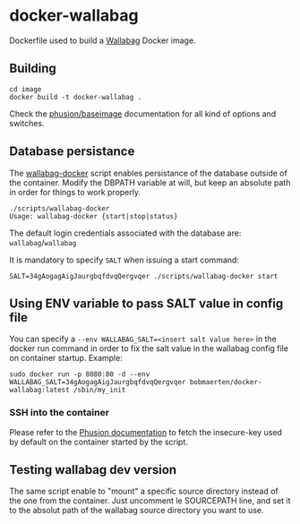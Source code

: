# docker-wallabag

Dockerfile used to build a [Wallabag](https://www.wallabag.org/) Docker image.

## Building

    cd image
    docker build -t docker-wallabag .

Check the [phusion/baseimage](https://github.com/phusion/baseimage-docker) documentation for all kind of options and switches.

## Database persistance

The [wallabag-docker](scripts/wallabag-docker) script enables persistance of the database outside of the container.
Modify the DBPATH variable at will, but keep an absolute path in order for things to work properly.

    ./scripts/wallabag-docker
    Usage: wallabag-docker {start|stop|status}
    
The default login credentials associated with the database are: `wallabag`/`wallabag`

It is mandatory to specify `SALT` when issuing a start command:

    SALT=34gAogagAigJaurgbqfdvqQergvqer ./scripts/wallabag-docker start

## Using ENV variable to pass SALT value in config file

You can specify a `--env WALLABAG_SALT=<insert salt value here>` in the docker run command in order to fix the salt value in the wallabag config file on container startup.
Example:

    sudo docker run -p 8080:80 -d --env WALLABAG_SALT=34gAogagAigJaurgbqfdvqQergvqer bobmaerten/docker-wallabag:latest /sbin/my_init

### SSH into the container

Please refer to the [Phusion documentation](https://github.com/phusion/baseimage-docker#login) to fetch the insecure-key used by default on the container started by the script.

## Testing wallabag dev version

The same script enable to "mount" a specific source directory instead of the one from the container.
Just uncomment le SOURCEPATH line, and set it to the absolut path of the wallabag source directory you want to use.
